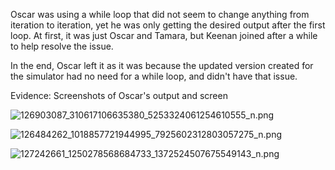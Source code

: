 Oscar was using a while loop that did not seem to change anything from iteration to iteration, yet he was only getting the desired output after the first loop. At first, it was just Oscar and Tamara, but Keenan joined after a while to help resolve the issue. 

In the end, Oscar left it as it was because the updated version created for the simulator had no need for a while loop, and didn't have that issue.

Evidence: Screenshots of Oscar's output and screen

![126903087_310617106635380_5253324061254610555_n.png](https://bitbucket.org/repo/oo8byMk/images/112063100-126903087_310617106635380_5253324061254610555_n.png)

![126484262_1018857721944995_7925602312803057275_n.png](https://bitbucket.org/repo/oo8byMk/images/1790672723-126484262_1018857721944995_7925602312803057275_n.png)

![127242661_1250278568684733_1372524507675549143_n.png](https://bitbucket.org/repo/oo8byMk/images/3875308400-127242661_1250278568684733_1372524507675549143_n.png)